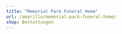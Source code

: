 ```yaml
---
title: "Memorial Park Funeral Home"
url: /amarillo/memorial-park-funeral-home/
shop: Bestattungen
---
```


